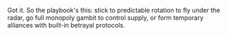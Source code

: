 Got it. So the playbook's this: stick to predictable rotation to fly under the radar, go full monopoly gambit to control supply, or form temporary alliances with built-in betrayal protocols.